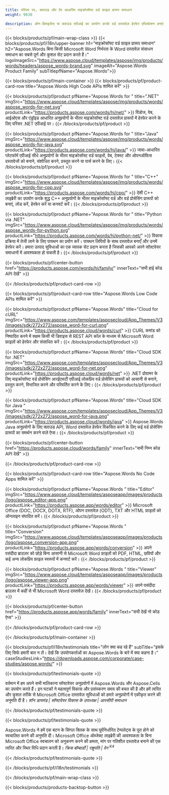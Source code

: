 ```yaml
---
title: परिसर पर, क्लाउड और ऐप आधारित माइक्रोसॉफ्ट वर्ड फ़ाइल प्रारूप समाधान 
weight: 9630

description: ऑन-प्रिमाइसेस या क्लाउड एपीआई का उपयोग करके वर्ड दस्तावेज़ हेरफेर एप्लिकेशन बनाएं या वर्ड फ़ाइलों की तुलना निरीक्षण या कनवर्ट करने के लिए बस क्रॉस-प्लेटफ़ॉर्म ऐप का उपयोग करें
---
```


{{< blocks/products/pf/main-wrap-class >}}
{{< blocks/products/pf/i18n/upper-banner h1="माइक्रोसॉफ्ट वर्ड फ़ाइल प्रारूप समाधान" h2="Aspose.Words बिना किसी Microsoft Word निर्भरता के Word दस्तावेज़ संसाधन समाधान का सबसे पूर्ण और कुशल सेट प्रदान करते हैं।" logoImageSrc="https://www.aspose.cloud/templates/aspose/img/products/words/headers/aspose_words-brand.svg" imageAlt="Aspose.Words Product Family" subTitlepfName="Aspose.Words">}}

{{< blocks/products/pf/main-container >}}
{{< blocks/products/pf/product-card-row title="Aspose.Words High Code APIs शामिल करें" >}}

{{< blocks/products/pf/product pfName="Aspose.Words for " title=".NET" imgSrc="https://www.aspose.cloud/templates/aspose/img/products/words/aspose_words-for-net.svg" productLink="https://products.aspose.com/words/hi/net/" >}}
विंडोज, वेब, आईओएस और एंड्रॉइड आधारित अनुप्रयोगों के भीतर माइक्रोसॉफ्ट वर्ड दस्तावेज़ प्रारूपों में हेरफेर करने के लिए परिसर .NET एपीआई पर।
{{< /blocks/products/pf/product >}}

{{< blocks/products/pf/product pfName="Aspose.Words for " title="Java" imgSrc="https://www.aspose.cloud/templates/aspose/img/products/words/aspose_words-for-java.svg" productLink="https://products.aspose.com/words/hi/java/" >}}
जावा-आधारित प्लेटफॉर्म एपीआई सीधे अनुप्रयोगों के भीतर माइक्रोसॉफ्ट वर्ड फाइलों, वेब, टेक्स्ट और ओपनऑफिस दस्तावेजों को बनाने, संशोधित करने, प्रस्तुत करने या पार्स करने के लिए।
{{< /blocks/products/pf/product >}}

{{< blocks/products/pf/product pfName="Aspose.Words for " title="C++" imgSrc="https://www.aspose.cloud/templates/aspose/img/products/words/aspose_words-for-cpp.svg" productLink="https://products.aspose.com/words/hi/cpp/" >}}
देशी C++ लाइब्रेरी का उपयोग करके शुद्ध C++ अनुप्रयोगों के भीतर माइक्रोसॉफ्ट वर्ड और वर्ड प्रोसेसिंग प्रारूपों को बनाएं, लोड करें, हेरफेर करें या कनवर्ट करें।
{{< /blocks/products/pf/product >}}

{{< blocks/products/pf/product pfName="Aspose.Words for " title="Python via .NET" imgSrc="https://www.aspose.cloud/templates/aspose/img/products/words/aspose_words-for-python.svg" productLink="https://products.aspose.com/words/hi/python-net/" >}}
विकास प्रक्रिया में तेजी लाने के लिए पायथन का प्रयोग करें। पायथन लिपियों के साथ दस्तावेज़ बनाएँ और उनमें हेरफेर करें। हमारा उत्पाद सुविधाओं का एक व्यापक सेट प्रदान करता है जिसकी आपको अपने सॉफ़्टवेयर समाधानों में आवश्यकता हो सकती है।
{{< /blocks/products/pf/product >}}

{{< blocks/products/pf/center-button href="https://products.aspose.com/words/hi/family/" innerText="सभी हाई कोड API देखें" >}}

{{< /blocks/products/pf/product-card-row >}}

{{< blocks/products/pf/product-card-row title="Aspose.Words Low Code APIs शामिल करें" >}}

{{< blocks/products/pf/product pfName="Aspose.Words" title="Cloud for cURL" imgSrc="https://www.aspose.com/templates/asposecloud/App_Themes/V3/images/sdk/272x272/aspose_word-for-curl.png" productLink="https://products.aspose.cloud/words/curl" >}}
CURL कमांड को निष्पादित करने में सक्षम किसी भी डिवाइस से REST API कॉल के माध्यम से Microsoft Word फ़ाइलों को हेरफेर और संसाधित करें।
{{< /blocks/products/pf/product >}}

{{< blocks/products/pf/product pfName="Aspose.Words" title="Cloud SDK for .NET" imgSrc="https://www.aspose.com/templates/asposecloud/App_Themes/V3/images/sdk/272x272/aspose_word-for-net.png" productLink="https://products.aspose.cloud/words/net" >}}
.NET प्रोग्रामर के लिए माइक्रोसॉफ्ट वर्ड प्रोसेसिंग आरईएसटी एपीआई लोकप्रिय वर्ड प्रोसेसिंग प्रारूपों को आसानी से बनाने, प्रस्तुत करने, विभाजित करने और परिवर्तित करने के लिए।
{{< /blocks/products/pf/product >}}

{{< blocks/products/pf/product pfName="Aspose.Words" title="Cloud SDK for Java " imgSrc="https://www.aspose.com/templates/asposecloud/App_Themes/V3/images/sdk/272x272/aspose_word-for-java.png" productLink="https://products.aspose.cloud/words/java" >}}
Aspose.Words Java अनुप्रयोगों के लिए क्लाउड API, Word दस्तावेज़ हेरफेर विकसित करने के लिए कई वर्ड प्रोसेसिंग प्रारूपों का समर्थन करने वाले ऐप्स।
{{< /blocks/products/pf/product >}}

{{< blocks/products/pf/center-button href="https://products.aspose.cloud/words/family" innerText="सभी निम्न कोड API देखें" >}}

{{< /blocks/products/pf/product-card-row >}}

{{< blocks/products/pf/product-card-row title="Aspose.Words No Code Apps शामिल करें" >}}

{{< blocks/products/pf/product pfName="Aspose.Words " title="Editor" imgSrc="https://www.aspose.cloud/templates/asposeapp/images/products/logo/aspose_editor-app.png" productLink="https://products.aspose.app/words/editor" >}}
Microsoft Office (DOC, DOCX, DOTX, RTF), ओपन दस्तावेज़ (ODT), TXT और HTML फ़ाइलों को ऑनलाइन संपादित करें।
{{< /blocks/products/pf/product >}}

{{< blocks/products/pf/product pfName="Aspose.Words " title="Conversion" imgSrc="https://www.aspose.cloud/templates/asposeapp/images/products/logo/aspose_conversion-app.png" productLink="https://products.aspose.app/words/conversion" >}}
अपने पसंदीदा ब्राउज़र को छोड़े बिना आसानी से Microsoft Word फ़ाइलों को PDF, HTML, छवियों और कई अन्य लोकप्रिय फ़ाइल स्वरूपों में कनवर्ट करें।
{{< /blocks/products/pf/product >}}

{{< blocks/products/pf/product pfName="Aspose.Words " title="Viewer" imgSrc="https://www.aspose.cloud/templates/asposeapp/images/products/logo/aspose_viewer-app.png" productLink="https://products.aspose.app/words/viewer" >}}
अपने पसंदीदा ब्राउज़र में कहीं से भी Microsoft Word दस्तावेज़ देखें।
{{< /blocks/products/pf/product >}}

{{< blocks/products/pf/center-button href="https://products.aspose.app/words/family" innerText="सभी देखें नो कोड ऐप्स" >}}

{{< /blocks/products/pf/product-card-row >}}

{{< /blocks/products/pf/main-container >}}

{{< blocks/products/pf/i18n/testimonials title="लोग क्या कह रहे हैं" subTitle="इसके लिए सिर्फ हमारी बात न लें। देखें कि उपयोगकर्ताओं का Aspose.Words के बारे में क्या कहना है।" caseStudiesLink="https://downloads.aspose.com/corporate/case-studies/aspose.words/" >}}

{{< blocks/products/pf/testimonials-quote >}}
<p class="first">
 वर्तमान में हम अपने सभी मालिकाना सॉफ्टवेयर अनुप्रयोगों में Aspose.Words और Aspose.Cells का उपयोग करते हैं। इन घटकों ने महत्वपूर्ण विकास और प्रसंस्करण समय की बचत की है और हमें त्वरित और कुशल तरीके से Microsoft Office दस्तावेज़ सुविधाओं को हमारे अनुप्रयोगों में एकीकृत करने की अनुमति दी है।
 <em>
  शॉन डायमंड | सॉफ्टवेयर विकास के उपाध्यक्ष | आरसीपी समाधान
 </em>
</p>

{{< /blocks/products/pf/testimonials-quote >}}

{{< blocks/products/pf/testimonials-quote >}}
<p class="second">
 Aspose.Words ने हमें एक बटन के सिंगल क्लिक के साथ पूर्वनिर्धारित टेम्पलेट्स के पूरा होने को स्वचालित करने की अनुमति दी। Microsoft Office ऑब्जेक्ट लाइब्रेरी की आवश्यकता के बिना Microsoft Office स्वचालन को अनुकरण करने की क्षमता, मांग पर गतिशील दस्तावेज़ बनाने की एक त्वरित और स्थिर विधि प्रदान करती है।
 <em>
  क्रिस बॉम्बार्डो | राष्ट्रपति | वेग
  <sup>
   K4
  </sup>
 </em>
</p>

{{< /blocks/products/pf/testimonials-quote >}}

{{< /blocks/products/pf/i18n/testimonials >}}

{{< /blocks/products/pf/main-wrap-class >}}

{{< blocks/products/products-backtop-button >}}